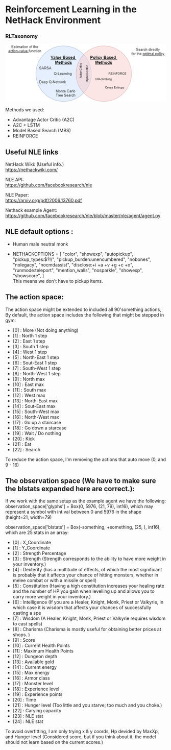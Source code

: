 # Reinforcement Learning in the NetHack Environment

### RLTaxonomy
![Taxonomy](resources/rl_taxonomy.png)

Methods we used:
- Advantage Actor Critic (A2C)
- A2C + LSTM
- Model Based Search (MBS)
- REINFORCE


## Useful NLE links

NetHack Wiki: (Useful info.)<br>
https://nethackwiki.com/

NLE API: <br>
https://github.com/facebookresearch/nle 

NLE Paper: <br>
https://arxiv.org/pdf/2006.13760.pdf


Nethack example Agent: <br>
https://github.com/facebookresearch/nle/blob/master/nle/agent/agent.py

## NLE default options :
- Human male neutral monk

- NETHACKOPTIONS = [
    "color",
    "showexp",
    "autopickup",
    "pickup_types:$?!/",
    "pickup_burden:unencumbered",
    "nobones",
    "nolegacy",
    "nocmdassist",
    "disclose:+i +a +v +g +c +o",
    "runmode:teleport",
    "mention_walls",
    "nosparkle",
    "showexp",
    "showscore",
] <br>
This means we don't have to pickup items.

## The action space:
The action space might be extended to included all 90'something actions, 
By default, the action space includes the following that might be stepped in gym:
- [0] : More (Not doing anything)
- [1] : North 1 step <br>
- [2] : East 1 step <br>
- [3] : South 1 step <br>
- [4] : West 1 step <br>
- [5] : North-East 1 step <br>
- [6] : Sout-East 1 step <br>
- [7] : South-West 1 step <br>
- [8] : North-West 1 step <br>
- [9] : North max <br>
- [10] : East max <br>
- [11] : South max <br>
- [12] : West max <br>
- [13] : North-East max <br>
- [14] : Sout-East max <br>
- [15] : South-West max <br>
- [16] : North-West max <br>
- [17] : Go up a staircase <br>
- [18] : Go down a starcase <br>
- [19] : Wait / Do nothing <br>
- [20] : Kick <br>
- [21] : Eat <br>
- [22] : Search <br>

To reduce the action space, I'm removing the actions that auto move (0, and 9 - 16)


## The observation space (We have to make sure the blstats expanded here are correct.):
If we work with the same setup as the example agent we have the following: <br>
observation_space['glyphs'] = Box(0, 5976, (21, 79), int16), which may represent a symbol with int val between 0 and 5976 in the shape (height=21, width=79)  <br>

observation_space['blstats'] = Box(-something, +something, (25, ), int16), which are 25 stats in an array: <br>
- [0] : X_Coordinate
- [1] : Y_Coordinate <br>
- [2] : Strength Percentage<br>
- [3] : Strength (Strength corresponds to the ability to have more weight in your inventory.) <br>
- [4] : Dexterity (has a multitude of effects, of which the most significant is probably that it affects your chance of hitting monsters, whether in melee combat or with a missile or spell) <br>
- [5] : Constitution (Having a high constitution increases your healing rate and the number of HP you gain when levelling up and allows you to carry more weight in your inventory.)<br>
- [6] : Intelligence (If you are a Healer, Knight, Monk, Priest or Valkyrie, in which case it is wisdom that affects your chances of successfully casting a spe<br>
- [7] : Wisdom  (A Healer, Knight, Monk, Priest or Valkyrie requires wisdom to cast spells) <br>
- [8] : Charisma (Charisma is mostly useful for obtaining better prices at shops. )<br>
- [9] : Score <br>
- [10] : Current Health Points <br>
- [11] : Maximum Health Points <br>
- [12] : Dungeon depth  <br>
- [13] : Available gold <br>
- [14] : Current energy <br>
- [15] : Max energy <br>
- [16] : Armor class <br>
- [17] : Monster level <br>
- [18] : Experience level <br>
- [19] : Experience points <br>
- [20] : Time <br>
- [21] : Hunger level (Too little and you starve; too much and you choke.) <br>
- [22] : Carying capacity <br>
- [23] : NLE stat  <br>
- [24] : NLE stat   <br>

To avoid overfitting, I am only trying x & y coords, Hp devided by MaxXp, and Hunger level  (Considered score, but if you think about it, the model should not learn based on the current scores.)


